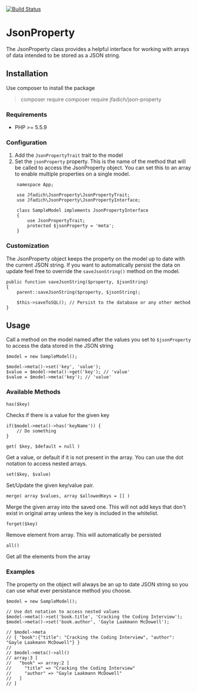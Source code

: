 [![Build Status](https://travis-ci.org/jfadich/json-property.svg)](https://travis-ci.org/jfadich/json-property)
# JsonProperty
The JsonProperty class provides a helpful interface for working with arrays of data intended to be stored as a JSON string.


## Installation
Use composer to install the package

>composer require composer require jfadich/json-property

### Requirements
- PHP >= 5.5.9

### Configuration
1. Add the `JsonPropertyTrait` trait to the model
2. Set the `jsonProperty` property. This is the name of the method that will be called to access the JsonProperty object. You can set this to an array to enable multiple properties on a single model.
```
    namespace App;
    
    use Jfadich\JsonProperty\JsonPropertyTrait;
    use Jfadich\JsonProperty\JsonPropertyInterface;
    
    class SampleModel implements JsonPropertyInterface
    {
        use JsonPropertyTrait;
        protected $jsonProperty = 'meta';
    }
```
### Customization
The JsonProperty object keeps the property on the model up to date with the current JSON string. If you want to automatically persist the data on update feel free to override the `saveJsonString()` method on the model.

    public function saveJsonString($property, $jsonString)
    {
        parent::saveJsonString($property, $jsonString);

        $this->saveToSQL(); // Persist to the database or any other method
    }

## Usage
Call a method on the model named after the values you set to `$jsonProperty` to access the data stored in the JSON string

    $model = new SampleModel();

    $model->meta()->set('key', 'value');
    $value = $model->meta()->get('key'); // 'value'
    $value = $model->meta('key'); // 'value'


### Available Methods

`has($key)`

Checks if there is a value for the given key

    if($model->meta()->has('keyName')) {
        // Do something
    }

`get( $key, $default = null )`

Get a value, or default if it is not present in the array. You can use the dot notation to access nested arrays.

`set($key, $value)`

Set/Update the given key/value pair.

`merge( array $values, array $allowedKeys = [] )`

Merge the given array into the saved one. This will not add keys that don't exist in original array unless the key is included in the whitelist.

`forget($key)`

Remove element from array. This will automatically be persisted

`all()`

Get all the elements from the array

### Examples
The property on the object will always be an up to date JSON string so you can use what ever persistance method you choose.

    $model = new SampleModel();
    
    // Use dot notation to access nested values
    $model->meta()->set('book.title', 'Cracking the Coding Interview');
    $model->meta()->set('book.author', 'Gayle Laakmann McDowell');
    
    // $model->meta
    // { "book":{"title": "Cracking the Coding Interview", "author": "Gayle Laakmann McDowell"} }
    //
    // $model->meta()->all()
    // array:3 [
    //   "book" => array:2 [
    //     "title" => "Cracking the Coding Interview"
    //     "author" => "Gayle Laakmann McDowell"
    //   ]
    // ]
